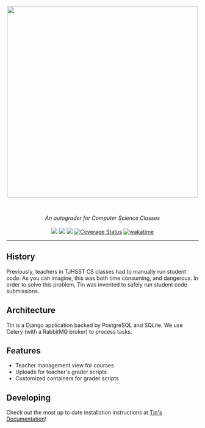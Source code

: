 <p align="center">
  <img src="docs/source/_static/tin-logo.gif" width="500">
</p>
<br>
<p align="center">
  <i>An autograder for Computer Science Classes</i>
  <br>
  <br>
  <a href="https://github.com/astral-sh/ruff"><img src="https://img.shields.io/endpoint?url=https://raw.githubusercontent.com/astral-sh/ruff/main/assets/badge/v2.json"></a>
  <img src="https://github.com/tjcsl/tin/actions/workflows/ci.yml/badge.svg">
  <a href="https://github.com/pre-commit/pre-commit"><img src="https://img.shields.io/badge/pre--commit-enabled-brightgreen?logo=pre-commit"></a>
  <a href='https://coveralls.io/github/tjcsl/tin'><img src='https://coveralls.io/repos/github/tjcsl/tin/badge.svg' alt='Coverage Status' /></a>
  <a href="https://wakatime.com/badge/github/tjcsl/tin"><img src="https://wakatime.com/badge/github/tjcsl/tin.svg" alt="wakatime"></a>
</p>
<hr>

## History
Previously, teachers in TJHSST CS classes had to manually run student code. As you can imagine,
this was both time consuming, and dangerous. In order to solve this problem, Tin was invented
to safely run student code submissions.

## Architecture
Tin is a Django application backed by PostgreSQL and SQLite. We use Celery (with a RabbitMQ broker) to process tasks.

## Features
* Teacher management view for courses
* Uploads for teacher's grader scripts
* Customized containers for grader scripts

## Developing
Check out the most up to date installation instructions at [Tin's Documentation](https://tjcsl.github.io/tin/)!
